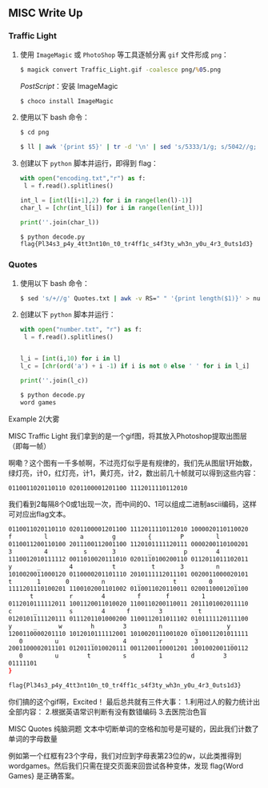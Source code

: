 ## MISC Write Up

### Traffic Light

1. 使用 `ImageMagic` 或 `PhotoShop` 等工具逐帧分离 `gif` 文件形成 `png`：

   ```cmd
   $ magick convert Traffic_Light.gif -coalesce png/%05.png
   ```

   *PostScript*：安装 ImageMagic

   ```cmd
   $ choco install ImageMagic
   ```

2. 使用以下 bash 命令：

   ```bash
   $ cd png
   
   $ ll | awk '{print $5}' | tr -d '\n' | sed 's/5333/1/g; s/5042//g; s/5282/0/g; s/5347/\n/g;' > encoding.txt
   ```

3. 创建以下 `python` 脚本并运行，即得到 flag：

   ```python
   with open("encoding.txt","r") as f:
   	l = f.read().splitlines() 
   
   int_l = [int(l[i+1],2) for i in range(len(l)-1)]
   char_l = [chr(int_l[i]) for i in range(len(int_l))]
   
   print(''.join(char_l))
   ```

   ```bash
   $ python decode.py
   flag{Pl34s3_p4y_4tt3nt10n_t0_tr4ff1c_s4f3ty_wh3n_y0u_4r3_0uts1d3}
   ```

### Quotes

1. 使用以下 bash 命令：

   ```bash
   $ sed 's/+//g' Quotes.txt | awk -v RS=" " '{print length($1)}' > number.txt
   ```

2. 创建以下 `python` 脚本并运行：

   ```python
   with open("number.txt", "r") as f:
   	l = f.read().splitlines()
   
   
   l_i = [int(i,10) for i in l]
   l_c = [chr(ord('a') + i -1) if i is not 0 else ' ' for i in l_i]
   
   print(''.join(l_c))
   ```

   ```bash
   $ python decode.py
   word games
   ```
Example 2(大雾

MISC Traffic Light
我们拿到的是一个gif图，将其放入Photoshop提取出图层（即每一帧）
 
啊嘞？这个图有一千多帧啊，不过亮灯似乎是有规律的，我们先从图层1开始数，绿灯亮，计0，红灯亮，计1，黄灯亮，计2，数出前几十帧就可以得到这些内容：
 ```bash
0110011020110110 0201100001201100 1112011110112010
```
我们看到2每隔8个0或1出现一次，而中间的0、1可以组成二进制ascii编码，这样可对应出flag文本。

```bash
0110011020110110 0201100001201100 1112011110112010 1000020110110020
f         l         a        g         {        P         l     
0110011200110100 2011100112001100 1120101111120111 0000200110100201
3         4          s       3         _         p        4
1110012010111112 0011010020111010 0201110100200110 0112011011102011
y       _        4           t          t       3         n
1010020011000120 0110000201101110 2010111112011101 0020011000020101
t       1       0         n         _         t         0      _
1111201110100201 1100102001101002 0110011020110011 0200110001201100
      t          r        4         f       f         1
0112010111112011 1001120011010020 1100110200110011 2011101002011110
c      _         s        4      f        3          t        
0120101111120111 0111201101000200 1100112011011102 0101111120111100
y      _      w        h        3         n         _        y
1200110000201110 1012010111112001 1010020111001020 0110011201011111
   0         u         _        4         r         3         _
2001100002011101 0120111010020111 0011200110001201 1001002001100112
   0         u        t         s         1        d        3
01111101
}

flag{Pl34s3_p4y_4tt3nt10n_t0_tr4ff1c_s4f3ty_wh3n_y0u_4r3_0uts1d3} 
```
你们搞的这个gif啊，Excited！
最后总共就有三件大事：
1.利用过人的毅力统计出全部内容：
2.根据英语常识判断有没有数错编码
3.去医院治色盲
 

MISC Quotes
纯脑洞题
文本中切断单词的空格和加号是可疑的，因此我们计数了单词的字母数量
 
例如第一个红框有23个字母，我们对应到字母表第23位的w，以此类推得到wordgames。然后我们只需在提交页面来回尝试各种变体，发现
flag{Word Games}
是正确答案。
